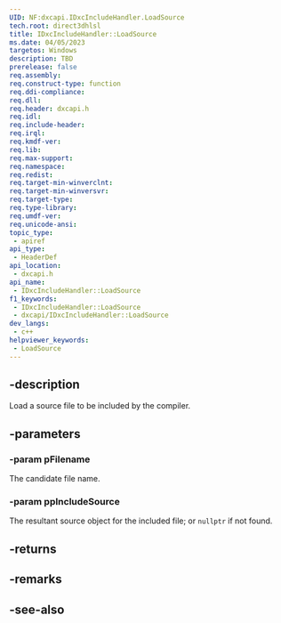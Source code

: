```yaml
---
UID: NF:dxcapi.IDxcIncludeHandler.LoadSource
tech.root: direct3dhlsl
title: IDxcIncludeHandler::LoadSource
ms.date: 04/05/2023
targetos: Windows
description: TBD
prerelease: false
req.assembly: 
req.construct-type: function
req.ddi-compliance: 
req.dll: 
req.header: dxcapi.h
req.idl: 
req.include-header: 
req.irql: 
req.kmdf-ver: 
req.lib: 
req.max-support: 
req.namespace: 
req.redist: 
req.target-min-winverclnt: 
req.target-min-winversvr: 
req.target-type: 
req.type-library: 
req.umdf-ver: 
req.unicode-ansi: 
topic_type:
 - apiref
api_type:
 - HeaderDef
api_location:
 - dxcapi.h
api_name:
 - IDxcIncludeHandler::LoadSource
f1_keywords:
 - IDxcIncludeHandler::LoadSource
 - dxcapi/IDxcIncludeHandler::LoadSource
dev_langs:
 - c++
helpviewer_keywords:
 - LoadSource
---
```


## -description

Load a source file to be included by the compiler.

## -parameters

### -param pFilename

The candidate file name.

### -param ppIncludeSource

The resultant source object for the included file; or `nullptr` if not found.

## -returns

## -remarks

## -see-also

